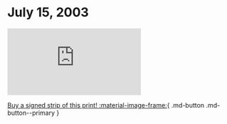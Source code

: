 # July 15, 2003

![](https://www.achewood.com/comic.php?date=07152003)

[Buy a signed strip of this print! :material-image-frame:](https://achewood-holiday-pop-up.myshopify.com/products/strip#07152003){ .md-button .md-button--primary }
